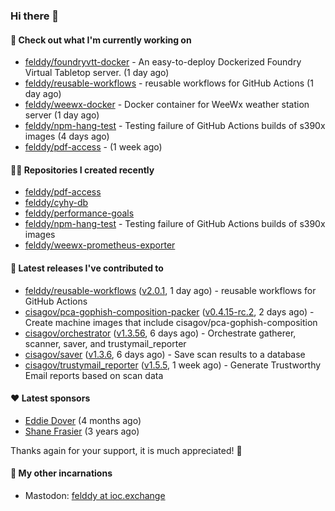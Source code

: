### Hi there 👋

#### 👷 Check out what I'm currently working on

- [felddy/foundryvtt-docker](https://github.com/felddy/foundryvtt-docker) - An easy-to-deploy Dockerized Foundry Virtual Tabletop server. (1 day ago)
- [felddy/reusable-workflows](https://github.com/felddy/reusable-workflows) - reusable workflows for GitHub Actions (1 day ago)
- [felddy/weewx-docker](https://github.com/felddy/weewx-docker) - Docker container for WeeWx weather station server (1 day ago)
- [felddy/npm-hang-test](https://github.com/felddy/npm-hang-test) - Testing failure of GitHub Actions builds of s390x images (4 days ago)
- [felddy/pdf-access](https://github.com/felddy/pdf-access) -  (1 week ago)

#### 👨‍💻 Repositories I created recently

- [felddy/pdf-access](https://github.com/felddy/pdf-access)
- [felddy/cyhy-db](https://github.com/felddy/cyhy-db)
- [felddy/performance-goals](https://github.com/felddy/performance-goals)
- [felddy/npm-hang-test](https://github.com/felddy/npm-hang-test) - Testing failure of GitHub Actions builds of s390x images
- [felddy/weewx-prometheus-exporter](https://github.com/felddy/weewx-prometheus-exporter)

#### 🚀 Latest releases I've contributed to

- [felddy/reusable-workflows](https://github.com/felddy/reusable-workflows) ([v2.0.1](https://github.com/felddy/reusable-workflows/releases/tag/v2.0.1), 1 day ago) - reusable workflows for GitHub Actions
- [cisagov/pca-gophish-composition-packer](https://github.com/cisagov/pca-gophish-composition-packer) ([v0.4.15-rc.2](https://github.com/cisagov/pca-gophish-composition-packer/releases/tag/v0.4.15-rc.2), 2 days ago) - Create machine images that include cisagov/pca-gophish-composition
- [cisagov/orchestrator](https://github.com/cisagov/orchestrator) ([v1.3.56](https://github.com/cisagov/orchestrator/releases/tag/v1.3.56), 6 days ago) - Orchestrate gatherer, scanner, saver, and trustymail_reporter
- [cisagov/saver](https://github.com/cisagov/saver) ([v1.3.6](https://github.com/cisagov/saver/releases/tag/v1.3.6), 6 days ago) - Save scan results to a database
- [cisagov/trustymail_reporter](https://github.com/cisagov/trustymail_reporter) ([v1.5.5](https://github.com/cisagov/trustymail_reporter/releases/tag/v1.5.5), 1 week ago) - Generate Trustworthy Email reports based on scan data

#### ❤️ Latest sponsors
- [Eddie Dover](https://github.com/EddieDover) (4 months ago)
- [Shane Frasier](https://github.com/jsf9k) (3 years ago)

Thanks again for your support, it is much appreciated! 🙏

#### 🐋 My other incarnations
- Mastodon: <a rel="me" href="https://ioc.exchange/@felddy">felddy at ioc.exchange</a>
